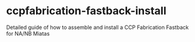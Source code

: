 # ccpfabrication-fastback-install
Detailed guide of how to assemble and install a CCP Fabrication Fastback for NA/NB Miatas
